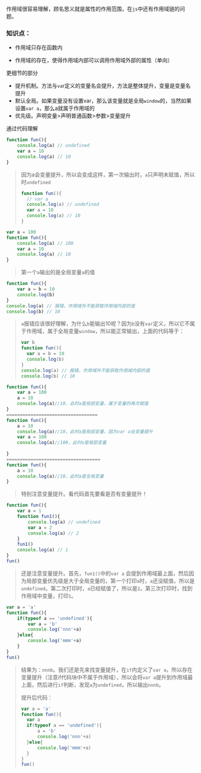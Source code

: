 作用域很容易理解，顾名思义就是属性的作用范围，在`js`中还有作用域链的问题。

### 知识点：

- 作用域只存在函数内

- 作用域的存在，使得作用域内部可以调用作用域外部的属性（单向）

更细节的部分

- 提升机制。方法与`va`r定义的变量名会提升，方法是整体提升，变量是变量名提升
- 默认全局。如果变量没有设置var，那么该变量就是全局`window`的，当然如果设置`var a`，那么a就属于作用域的
- 优先级。声明变量>声明普通函数>参数>变量提升



通过代码理解

```js
function fun(){
	console.log(a) // undefined
	var a = 10
	console.log(a) // 10
}
```

> 因为a会变量提升，所以会变成这样，第一次输出时，`a`只声明未赋值，所以时`undefined`
>
> ```js
> function fun(){
> 	// var a
> 	console.log(a) // undefined
> 	var a = 10
> 	console.log(a) // 10
> }
> ```



```js
var a = 100
function fun(){
	console.log(a) // 100
	var a = 10
	console.log(a) // 10
}
```

> 第一个`a`输出的是全局变量`a`的值



```js
function fun(){
	var a = b = 10
	console.log(b)
}
console.log(a) // 报错，作用域外不能获取作用域内部的值
console.log(b) // 10
```

> `a`报错应该很好理解，为什么`b`能输出10呢？因为`b`没有`var`定义，所以它不属于作用域，属于全局变量`window`，所以能正常输出，上面的代码等于：
>
> ```js
> var b
> function fun(){
> 	var a = b = 10
> 	console.log(b)
> }
> console.log(a) // 报错，作用域外不能获取作用域内部的值
> console.log(b) // 10
> ```



```js
function fun(){
	var a = 100
	a = 10
	console.log(a)//10，此时a是局部变量，属于变量的再次赋值
}
==================================
function fun(){
	a = 10
	console.log(a)//10，此时a是局部变量，因为var a会变量提升
	var a = 100
	console.log(a)//100，此时a是局部变量
	
}
===================================
function fun(){
	a = 10
	console.log(a)//10，此时a是全局变量
}
```

> 特别注意变量提升。看代码首先要看是否有变量提升！

```js
function fun(){
	var a = 1
	function fun1(){
		console.log(a) // undefined
		var a = 2
		console.log(a) // 2
	}
	fun1()
	console.log(a) // 1
}
fun()
```

>还是注意变量提升。首先，`fun1()`中的`var a` 会提到作用域最上面，然后因为局部变量优先级是大于全局变量的，第一个打印`a`时，`a`还没赋值，所以是`undefined`。第二次打印时，`a`已经赋值了，所以是`2`。第三次打印时，找到作用域中变量，打印`1`。



```js
var a = 'a'
function fun(){
	if(typeof a == 'undefined'){
		var a = 'b'
		console.log('nnn'+a)
	}else{
		console.log('mmm'+a)
	}
}
fun()
```

> 结果为：`nnnb`。我们还是先来找变量提升，在`if`内定义了`var a`，所以存在变量提升（注意if代码块中不属于作用域），所以会将`var a`提升到作用域最上面，然后进行`if`判断，发现`a`为`undefined`，所以输出`nnnb`。
>
> 提升后代码：
>
> ```js
> var a = 'a'
> function fun(){
> 	var a
> 	if(typeof a == 'undefined'){
> 		a = 'b'
> 		console.log('nnn'+a)
> 	}else{
> 		console.log('mmm'+a)
> 	}
> }
> fun()
> ```
>
> 



